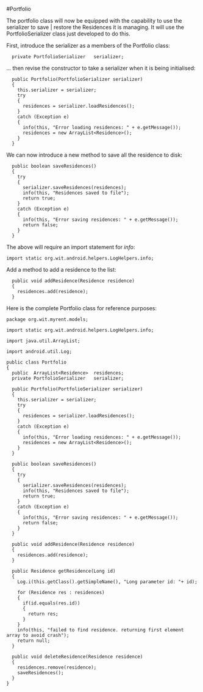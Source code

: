 #Portfolio

The portfolio class will now be equipped with the capability to use the serializer to save | restore the Residences it is managing. It will use the PortfolioSerializer class just developed to do this.

First, introduce the serializer as a members of the Portfolio class:

~~~
  private PortfolioSerializer   serializer;
~~~

... then revise the constructor to take a serializer when it is being initialised:

~~~
  public Portfolio(PortfolioSerializer serializer)
  {
    this.serializer = serializer;
    try
    {
      residences = serializer.loadResidences();
    }
    catch (Exception e)
    {
      info(this, "Error loading residences: " + e.getMessage());
      residences = new ArrayList<Residence>();
    }
  }
~~~

We can now introduce a new method to save all the residence to disk:

~~~
  public boolean saveResidences()
  {
    try
    {
      serializer.saveResidences(residences);
      info(this, "Residences saved to file");
      return true;
    }
    catch (Exception e)
    {
      info(this, "Error saving residences: " + e.getMessage());
      return false;
    }
  }  
~~~

The above will require an import statement for *info*:

~~~
import static org.wit.android.helpers.LogHelpers.info;
~~~

Add a method to add a residence to the list:

```
  public void addResidence(Residence residence)
  {
    residences.add(residence);
  }
```

Here is the complete Portfolio class for reference purposes:

~~~
package org.wit.myrent.models;

import static org.wit.android.helpers.LogHelpers.info;

import java.util.ArrayList;

import android.util.Log;

public class Portfolio
{
  public  ArrayList<Residence>  residences;
  private PortfolioSerializer   serializer;

  public Portfolio(PortfolioSerializer serializer)
  {
    this.serializer = serializer;
    try
    {
      residences = serializer.loadResidences();
    }
    catch (Exception e)
    {
      info(this, "Error loading residences: " + e.getMessage());
      residences = new ArrayList<Residence>();
    }
  }

  public boolean saveResidences()
  {
    try
    {
      serializer.saveResidences(residences);
      info(this, "Residences saved to file");
      return true;
    }
    catch (Exception e)
    {
      info(this, "Error saving residences: " + e.getMessage());
      return false;
    }
  }

  public void addResidence(Residence residence)
  {
    residences.add(residence);
  }

  public Residence getResidence(Long id)
  {
    Log.i(this.getClass().getSimpleName(), "Long parameter id: "+ id);

    for (Residence res : residences)
    {
      if(id.equals(res.id))
      {
        return res;
      }
    }
    info(this, "failed to find residence. returning first element array to avoid crash");
    return null;
  }

  public void deleteResidence(Residence residence)
  {
    residences.remove(residence);
    saveResidences();
  }
}
~~~
